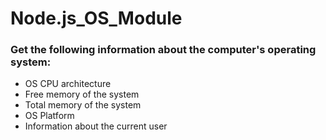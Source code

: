 # Node.js_OS_Module
### Get the following information about the computer's operating system:
* OS CPU architecture
* Free memory of the system
* Total memory of the system
* OS Platform
* Information about the current user
